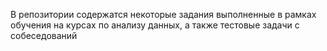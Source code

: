 В репозитории содержатся некоторые задания выполненные в рамках обучения на курсах по анализу данных, а также тестовые задачи с собеседований 
